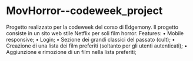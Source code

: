 # MovHorror--codeweek_project
 Progetto realizzato per la codeweek del corso di Edgemony.
 Il progetto consiste in un sito web stile Netflix per soli film horror. 
Features:
• Mobile responsive;
• Login;
• Sezione dei grandi classici del passato (cult);
• Creazione di una lista dei film preferiti (soltanto per gli utenti autenticati);
• Aggiunzione e rimozione di un film nella lista preferiti;


